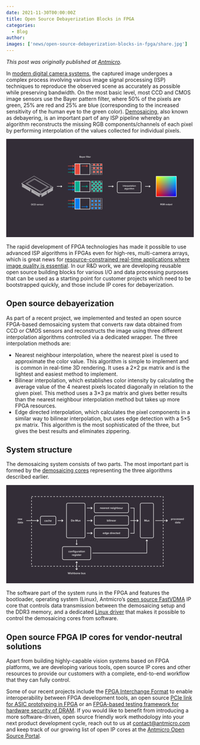 ```yaml
---
date: 2021-11-30T00:00:00Z
title: Open Source Debayerization Blocks in FPGA
categories:
  - Blog
author: 
images: ['news/open-source-debayerization-blocks-in-fpga/share.jpg']
---
```


*This post was originally published at [Antmicro](https://antmicro.com/blog/2021/10/debayerization-blocks-in-fpga/).*

In [modern digital camera systems](https://antmicro.com/platforms/custom-camera-platforms/), the captured image undergoes a complex process involving various image signal processing (ISP) techniques to reproduce the observed scene as accurately as possible while preserving bandwidth. On the most basic level, most CCD and CMOS image sensors use the Bayer pattern filter, where 50% of the pixels are green, 25% are red and 25% are blue (corresponding to the increased sensitivity of the human eye to the green color). [Demosaicing](https://en.wikipedia.org/wiki/Demosaicing), also known as debayering, is an important part of any ISP pipeline whereby an algorithm reconstructs the missing RGB components/channels of each pixel by performing interpolation of the values collected for individual pixels.

![Diagram depicting debayerization process](debayering-diagram.svg)

The rapid development of FPGA technologies has made it possible to use advanced ISP algorithms in FPGAs even for high-res, multi-camera arrays, which is great news for [resource-constrained real-time applications where image quality is essential](https://antmicro.com/technologies/vision-systems/). In our R&D work, we are developing reusable open source building blocks for various I/O and data processing purposes that can be used as a starting point for customer projects which need to be bootstrapped quickly, and those include IP cores for debayerization.

## Open source debayerization

As part of a recent project, we implemented and tested an open source FPGA-based demosaicing system that converts raw data obtained from CCD or CMOS sensors and reconstructs the image using three different interpolation algorithms controlled via a dedicated wrapper. The three interpolation methods are:

- Nearest neighbour interpolation, where the nearest pixel is used to approximate the color value. This algorithm is simple to implement and is common in real-time 3D rendering. It uses a 2×2 px matrix and is the lightest and easiest method to implement.
- Bilinear interpolation, which establishes color intensity by calculating the average value of the 4 nearest pixels located diagonally in relation to the given pixel. This method uses a 3×3 px matrix and gives better results than the nearest neighbour interpolation method but takes up more FPGA resources.
- Edge directed interpolation, which calculates the pixel components in a similar way to bilinear interpolation, but uses edge detection with a 5×5 px matrix. This algorithm is the most sophisticated of the three, but gives the best results and eliminates zippering.

## System structure

The demosaicing system consists of two parts. The most important part is formed by the [demosaicing cores](https://opensource.antmicro.com/projects/fpga-isp-core) representing the three algorithms described earlier.

![Diagram depicting dmosaicing wrapper](demosaicing-wrapper-diagram.svg)

The software part of the system runs in the FPGA and features the bootloader, operating system (Linux), Antmicro’s [open source FastVDMA](https://opensource.antmicro.com/projects/fastvdma) IP core that controls data transmission between the demosaicing setup and the DDR3 memory, and a dedicated [Linux driver](https://github.com/antmicro/linux-xlnx/tree/demosaicer) that makes it possible to control the demosaicing cores from software.

## Open source FPGA IP cores for vendor-neutral solutions

Apart from building highly-capable vision systems based on FPGA platforms, we are developing various tools, open source IP cores and other resources to provide our customers with a complete, end-to-end workflow that they can fully control.

Some of our recent projects include the [FPGA Interchange Format](https://antmicro.com/blog/2021/09/symbiflow-fpga-interchange-format/) to enable interoperability between FPGA development tools, an open source [PCIe link for ASIC prototyping in FPGA](https://antmicro.com/blog/2021/02/high-throughput-open-source-pcie-on-xilinx-vu19/) or an [FPGA-based testing framework for hardware security of DRAM](https://antmicro.com/blog/2021/08/open-source-ddr-test-framework-for-rowhammer/). If you would like to benefit from introducing a more software-driven, open source friendly work methodology into your next product development cycle, reach out to us at contact@antmicro.com and keep track of our growing list of open IP cores at the [Antmicro Open Source Portal](https://opensource.antmicro.com/).